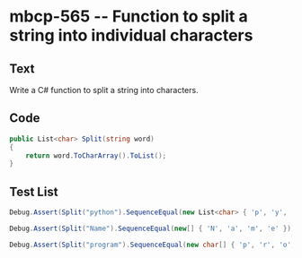 # mbcp-565 -- Function to split a string into individual characters

## Text

Write a C# function to split a string into characters.

## Code

```csharp
public List<char> Split(string word) 
{ 
    return word.ToCharArray().ToList(); 
}
```

## Test List

```csharp
Debug.Assert(Split("python").SequenceEqual(new List<char> { 'p', 'y', 't', 'h', 'o', 'n' }));
```

```csharp
Debug.Assert(Split("Name").SequenceEqual(new[] { 'N', 'a', 'm', 'e' }));
```

```csharp
Debug.Assert(Split("program").SequenceEqual(new char[] { 'p', 'r', 'o', 'g', 'r', 'a', 'm' }));
```
